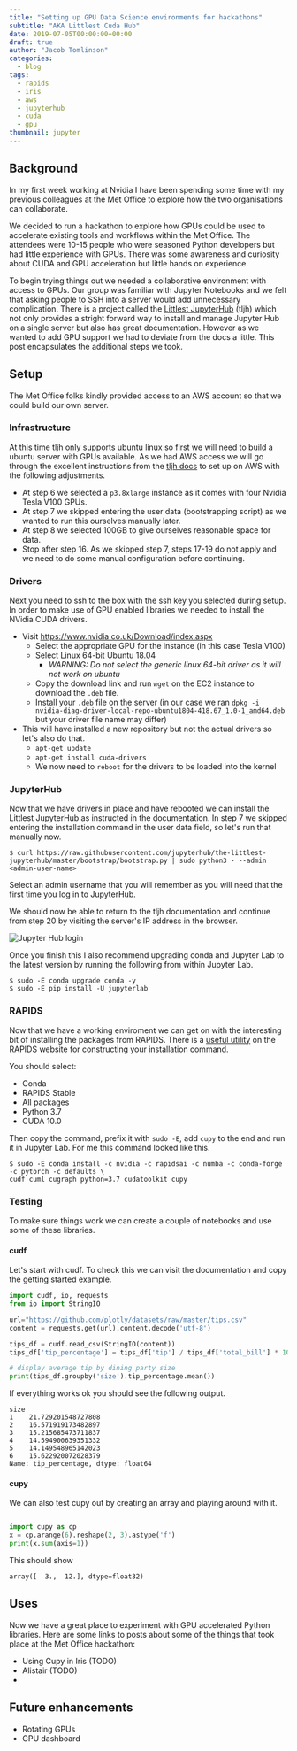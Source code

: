 ```yaml
---
title: "Setting up GPU Data Science environments for hackathons"
subtitle: "AKA Littlest Cuda Hub"
date: 2019-07-05T00:00:00+00:00
draft: true
author: "Jacob Tomlinson"
categories:
  - blog
tags:
  - rapids
  - iris
  - aws
  - jupyterhub
  - cuda
  - gpu
thumbnail: jupyter
---
```


## Background

In my first week working at Nvidia I have been spending some time with my previous colleagues at the Met Office to explore how the two organisations can collaborate. 

We decided to run a hackathon to explore how GPUs could be used to accelerate existing tools and workflows within the Met Office. The attendees were 10-15 people who were seasoned Python developers but had little experience with GPUs. There was some awareness and curiosity about CUDA and GPU acceleration but little hands on experience.

To begin trying things out we needed a collaborative environment with access to GPUs. Our group was familiar with Jupyter Notebooks and we felt that asking people to SSH into a server would add unnecessary complication. There is a project called the [Littlest JupyterHub](https://tljh.jupyter.org/en/latest/) (tljh) which not only provides a stright forward way to install and manage Jupyter Hub on a single server but also has great documentation. However as we wanted to add GPU support we had to deviate from the docs a little. This post encapsulates the additional steps we took. 

## Setup

The Met Office folks kindly provided access to an AWS account so that we could build our own server.

### Infrastructure

At this time tljh only supports ubuntu linux so first we will need to build a ubuntu server with GPUs available. As we had AWS access we will go through the excellent instructions from the [tljh docs](https://tljh.jupyter.org/en/latest/install/amazon.html) to set up on AWS with the following adjustments.

- At step 6 we selected a `p3.8xlarge` instance as it comes with four Nvidia Tesla V100 GPUs. 
- At step 7 we skipped entering the user data (bootstrapping script) as we wanted to run this ourselves manually later.
- At step 8 we selected 100GB to give ourselves reasonable space for data.
- Stop after step 16. As we skipped step 7, steps 17-19 do not apply and we need to do some manual configuration before continuing.

### Drivers

Next you need to ssh to the box with the ssh key you selected during setup. In order to make use of GPU enabled libraries we needed to install the NVidia CUDA drivers.

- Visit https://www.nvidia.co.uk/Download/index.aspx
  - Select the appropriate GPU for the instance (in this case Tesla V100)
  - Select Linux 64-bit Ubuntu 18.04 
    - _WARNING: Do not select the generic linux 64-bit driver as it will not work on ubuntu_
  - Copy the download link and run `wget` on the EC2 instance to download the `.deb` file.
  - Install your `.deb` file on the server (in our case we ran `dpkg -i nvidia-diag-driver-local-repo-ubuntu1804-418.67_1.0-1_amd64.deb` but your driver file name may differ)
- This will have installed a new repository but not the actual drivers so let's also do that.
  - `apt-get update`
  - `apt-get install cuda-drivers`
  - We now need to `reboot` for the drivers to be loaded into the kernel

### JupyterHub

Now that we have drivers in place and have rebooted we can install the Littlest JupyterHub as instructed in the documentation. In step 7 we skipped entering the installation command in the user data field, so let's run that manually now.

```
$ curl https://raw.githubusercontent.com/jupyterhub/the-littlest-jupyterhub/master/bootstrap/bootstrap.py | sudo python3 - --admin <admin-user-name>
```

Select an admin username that you will remember as you will need that the first time you log in to JupyterHub.

We should now be able to return to the tljh documentation and continue from step 20 by visiting the server's IP address in the browser.

![Jupyter Hub login](https://tljh.jupyter.org/en/latest/_images/first-login.png)

Once you finish this I also recommend upgrading conda and Jupyter Lab to the latest version by running the following from within Jupyter Lab.

```shell
$ sudo -E conda upgrade conda -y
$ sudo -E pip install -U jupyterlab
```

### RAPIDS

Now that we have a working enviroment we can get on with the interesting bit of installing the packages from RAPIDS. There is a [useful utility](https://rapids.ai/start.html) on the RAPIDS website for constructing your installation command.

You should select:
- Conda
- RAPIDS Stable
- All packages
- Python 3.7
- CUDA 10.0

Then copy the command, prefix it with `sudo -E`, add `cupy` to the end and run it in Jupyter Lab. For me this command looked like this.

```
$ sudo -E conda install -c nvidia -c rapidsai -c numba -c conda-forge -c pytorch -c defaults \
cudf cuml cugraph python=3.7 cudatoolkit cupy
```

### Testing

To make sure things work we can create a couple of notebooks and use some of these libraries.

#### cudf

Let's start with cudf. To check this we can visit the documentation and copy the getting started example.

```python
import cudf, io, requests
from io import StringIO

url="https://github.com/plotly/datasets/raw/master/tips.csv"
content = requests.get(url).content.decode('utf-8')

tips_df = cudf.read_csv(StringIO(content))
tips_df['tip_percentage'] = tips_df['tip'] / tips_df['total_bill'] * 100

# display average tip by dining party size
print(tips_df.groupby('size').tip_percentage.mean())
```

If everything works ok you should see the following output.

```
size
1    21.729201548727808
2    16.571919173482897
3    15.215685473711837
4    14.594900639351332
5    14.149548965142023
6    15.622920072028379
Name: tip_percentage, dtype: float64
```

#### cupy

We can also test cupy out by creating an array and playing around with it.

```python

import cupy as cp
x = cp.arange(6).reshape(2, 3).astype('f')
print(x.sum(axis=1))     
```

This should show

```
array([  3.,  12.], dtype=float32)   
```

## Uses

Now we have a great place to experiment with GPU accelerated Python libraries. Here are some links to posts about some of the things that took place at the Met Office hackathon:

  - Using Cupy in Iris (TODO)
  - Alistair (TODO)
  - 

## Future enhancements

- Rotating GPUs
- GPU dashboard